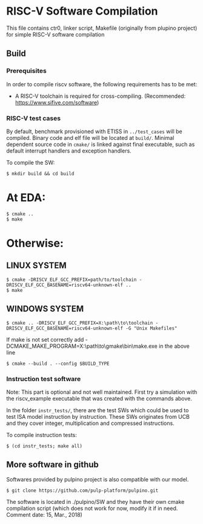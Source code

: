 # RISC-V Software Compilation

This file contains ctr0, linker script, Makefile (originally from plupino
project) for simple RISC-V software compilation

## Build
### Prerequisites
In order to compile riscv software, the following requirements has to be
met:

  - A RISC-V toolchain is required for cross-compiling. (Recommended: https://www.sifive.com/software)

### RISC-V test cases

By default, benchmark provisioned with ETISS in `../test_cases` will be
compiled. Binary code and elf file will be located at `build/`. Minimal
dependent source code in `cmake/` is linked against final executable,
such as default interrupt handlers and exception handlers.

To compile the SW:

	$ mkdir build && cd build
  # At EDA:
	$ cmake ..
	$ make
  # Otherwise:

  ## LINUX SYSTEM
	$ cmake -DRISCV_ELF_GCC_PREFIX=path/to/toolchain -DRISCV_ELF_GCC_BASENAME=riscv64-unknown-elf ..
	$ make

  ## WINDOWS SYSTEM
  	$ cmake .. -DRISCV_ELF_GCC_PREFIX=X:\path\to\toolchain -DRISCV_ELF_GCC_BASENAME=riscv64-unknown-elf -G "Unix Makefiles"

If make is not set correctly add -DCMAKE_MAKE_PROGRAM=X:\path\to\gmake\bin\make.exe in the above line

	$ cmake --build . --config $BUILD_TYPE

### Instruction test software

Note: This part is optional and not well maintained. First try a simulation with the riscv_example executable that was created with the commands above.

In the folder `instr_tests/`, there are the test SWs which could be used
to test ISA model instruction by instruction. These SWs originates from
UCB and they cover integer, multiplication and compressed instructions.

 To compile instruction tests:

	$ (cd instr_tests; make all)

## More software in github

Softwares provided by pulpino project is also compatible with our model.

	$ git clone https://github.com/pulp-platform/pulpino.git

The software is located in ./pulpino/SW and they have their own cmake
compilation script (which does not work for now, modify it if in need.
Comment date: 15, Mar., 2018)

